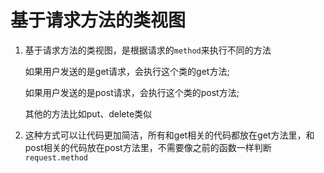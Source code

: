 # 基于请求方法的类视图
1. 基于请求方法的类视图，是根据请求的`method`来执行不同的方法
    
    如果用户发送的是get请求，会执行这个类的get方法;
    
    如果用户发送的是post请求，会执行这个类的post方法;
    
    其他的方法比如put、delete类似
2. 这种方式可以让代码更加简洁，所有和get相关的代码都放在get方法里，和post相关的代码放在post方法里，不需要像之前的函数一样判断`request.method`
